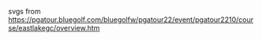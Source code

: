 svgs from https://pgatour.bluegolf.com/bluegolfw/pgatour22/event/pgatour2210/course/eastlakegc/overview.htm
